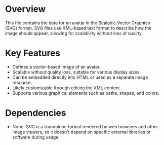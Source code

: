 # Overview

This file contains the data for an avatar in the Scalable Vector Graphics (SVG) format. SVG files use XML-based text format to describe how the image should appear, allowing for scalability without loss of quality.

# Key Features

*   Defines a vector-based image of an avatar.
*   Scalable without quality loss, suitable for various display sizes.
*   Can be embedded directly into HTML or used as a separate image resource.
*   Likely customizable through editing the XML content.
*   Supports various graphical elements such as paths, shapes, and colors.

# Dependencies

*   None. SVG is a standalone format rendered by web browsers and other image viewers, so it doesn't depend on specific external libraries or software during usage.
